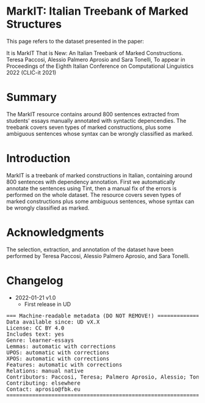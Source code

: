 # MarkIT: Italian Treebank of Marked Structures

This page refers to the dataset presented in the paper:

It is MarkIT That is New: An Italian Treebank of Marked Constructions. Teresa Paccosi, Alessio Palmero Aprosio and Sara Tonelli, To appear in Proceedings of the Eighth Italian Conference on Computational Linguistics 2022 (CLIC-it 2021)

# Summary

The MarkIT resource contains around 800 sentences extracted from students' essays manually annotated with syntactic depencendies. The treebank covers seven types of marked constructions, plus some ambiguous sentences whose syntax can be wrongly classified as marked.

# Introduction

MarkIT is a treebank of marked constructions in Italian, containing around 800 sentences with dependency annotation.
First we automatically annotate the sentences using Tint, then a manual fix of the errors is performed on the whole dataset.
The resource covers seven types of marked constructions plus some ambiguous sentences, whose syntax can be wrongly classified as marked.

# Acknowledgments

The selection, extraction, and annotation of the dataset have been performed by Teresa Paccosi, Alessio Palmero Aprosio, and Sara Tonelli.

# Changelog

* 2022-01-21 v1.0
  * First release in UD

<pre>
=== Machine-readable metadata (DO NOT REMOVE!) ================================
Data available since: UD vX.X
License: CC BY 4.0
Includes text: yes
Genre: learner-essays
Lemmas: automatic with corrections
UPOS: automatic with corrections
XPOS: automatic with corrections
Features: automatic with corrections
Relations: manual native
Contributors: Paccosi, Teresa; Palmero Aprosio, Alessio; Tonelli, Sara
Contributing: elsewhere
Contact: aprosio@fbk.eu
===============================================================================
</pre>
